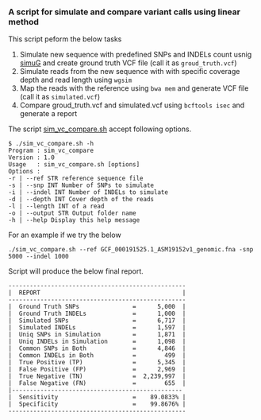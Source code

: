 ### A script for simulate and compare variant calls using linear method

This script peform the below tasks
1. Simulate new sequence with predefined SNPs and INDELs count usnig [simuG](https://github.com/yjx1217/simuG) and create ground truth VCF file (call it as `groud_truth.vcf`)
2. Simulate reads from the new sequence with with specific coverage depth and read length using `wgsim`
3. Map the reads with the reference using `bwa mem` and generate VCF file (call it as `simulated.vcf`)
4. Compare groud_truth.vcf and simulated.vcf using `bcftools isec` and generate a report

The script [sim_vc_compare.sh](https://github.com/nuzla/Pangenome-Graphs-Workshop/blob/main/Scripts/sim_vc_compare.sh) accept following options. 

````
$ ./sim_vc_compare.sh -h
Program : sim_vc_compare
Version : 1.0
Usage   : sim_vc_compare.sh [options]
Options :
-r | --ref STR reference sequence file
-s | --snp INT Number of SNPs to simulate
-i | --indel INT Number of INDELs to simulate
-d | --depth INT Cover depth of the reads
-l | --length INT of a read
-o | --output STR Output folder name
-h | --help Display this help message
````

For an example if we try the below 
```
./sim_vc_compare.sh --ref GCF_000191525.1_ASM19152v1_genomic.fna -snp 5000 --indel 1000
```
Script will produce the below final report.

```
--------------------------------------------------
|  REPORT                                        |
--------------------------------------------------
|  Ground Truth SNPs               =      5,000  |
|  Ground Truth INDELs             =      1,000  |
|  Simulated SNPs                  =      6,717  |
|  Simulated INDELs                =      1,597  |
|  Uniq SNPs in Simulation         =      1,871  |
|  Uniq INDELs in Simulation       =      1,098  |
|  Common SNPs in Both             =      4,846  |
|  Common INDELs in Both           =        499  |
|  True Positive (TP)              =      5,345  |
|  False Positive (FP)             =      2,969  |
|  True Negative (TN)              =  2,239,997  |
|  False Negative (FN)             =        655  |
|------------------------------------------------
|  Sensitivity                     =    89.0833% |
|  Specificity                     =    99.8676% |
--------------------------------------------------
```
